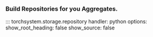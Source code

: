 ### Build Repositories for you Aggregates.

::: torchsystem.storage.repository
    handler: python
    options:
      show_root_heading: false
      show_source: false